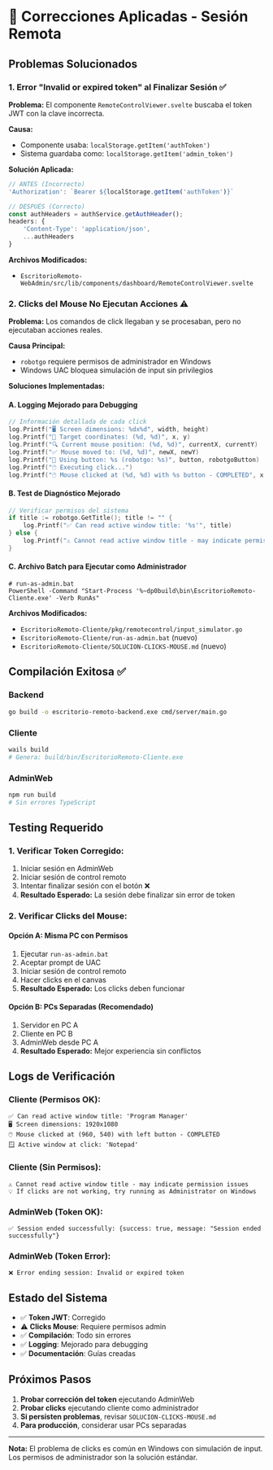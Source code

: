 # 🔧 Correcciones Aplicadas - Sesión Remota

## Problemas Solucionados

### 1. **Error "Invalid or expired token" al Finalizar Sesión** ✅

**Problema:** El componente `RemoteControlViewer.svelte` buscaba el token JWT con la clave incorrecta.

**Causa:** 
- Componente usaba: `localStorage.getItem('authToken')`
- Sistema guardaba como: `localStorage.getItem('admin_token')`

**Solución Aplicada:**
```typescript
// ANTES (Incorrecto)
'Authorization': `Bearer ${localStorage.getItem('authToken')}`

// DESPUÉS (Correcto) 
const authHeaders = authService.getAuthHeader();
headers: {
    'Content-Type': 'application/json',
    ...authHeaders
}
```

**Archivos Modificados:**
- `EscritorioRemoto-WebAdmin/src/lib/components/dashboard/RemoteControlViewer.svelte`

### 2. **Clicks del Mouse No Ejecutan Acciones** ⚠️ 

**Problema:** Los comandos de click llegaban y se procesaban, pero no ejecutaban acciones reales.

**Causa Principal:** 
- `robotgo` requiere permisos de administrador en Windows
- Windows UAC bloquea simulación de input sin privilegios

**Soluciones Implementadas:**

#### A. **Logging Mejorado para Debugging**
```go
// Información detallada de cada click
log.Printf("🖥️ Screen dimensions: %dx%d", width, height)
log.Printf("🎯 Target coordinates: (%d, %d)", x, y)
log.Printf("🔍 Current mouse position: (%d, %d)", currentX, currentY)
log.Printf("✅ Mouse moved to: (%d, %d)", newX, newY)
log.Printf("🔘 Using button: %s (robotgo: %s)", button, robotgoButton)
log.Printf("🖱️ Executing click...")
log.Printf("🖱️ Mouse clicked at (%d, %d) with %s button - COMPLETED", x, y, button)
```

#### B. **Test de Diagnóstico Mejorado**
```go
// Verificar permisos del sistema
if title := robotgo.GetTitle(); title != "" {
    log.Printf("✅ Can read active window title: '%s'", title)
} else {
    log.Printf("⚠️ Cannot read active window title - may indicate permission issues")
}
```

#### C. **Archivo Batch para Ejecutar como Administrador**
```batch
# run-as-admin.bat
PowerShell -Command "Start-Process '%~dp0build\bin\EscritorioRemoto-Cliente.exe' -Verb RunAs"
```

**Archivos Modificados:**
- `EscritorioRemoto-Cliente/pkg/remotecontrol/input_simulator.go`
- `EscritorioRemoto-Cliente/run-as-admin.bat` (nuevo)
- `EscritorioRemoto-Cliente/SOLUCION-CLICKS-MOUSE.md` (nuevo)

## Compilación Exitosa ✅

### Backend
```bash
go build -o escritorio-remoto-backend.exe cmd/server/main.go
```

### Cliente
```bash
wails build
# Genera: build/bin/EscritorioRemoto-Cliente.exe
```

### AdminWeb
```bash
npm run build
# Sin errores TypeScript
```

## Testing Requerido

### 1. **Verificar Token Corregido:**
1. Iniciar sesión en AdminWeb
2. Iniciar sesión de control remoto
3. Intentar finalizar sesión con el botón ❌
4. **Resultado Esperado:** La sesión debe finalizar sin error de token

### 2. **Verificar Clicks del Mouse:**

#### Opción A: Misma PC con Permisos
1. Ejecutar `run-as-admin.bat` 
2. Aceptar prompt de UAC
3. Iniciar sesión de control remoto
4. Hacer clicks en el canvas
5. **Resultado Esperado:** Los clicks deben funcionar

#### Opción B: PCs Separadas (Recomendado)
1. Servidor en PC A
2. Cliente en PC B  
3. AdminWeb desde PC A
4. **Resultado Esperado:** Mejor experiencia sin conflictos

## Logs de Verificación

### Cliente (Permisos OK):
```
✅ Can read active window title: 'Program Manager'
🖥️ Screen dimensions: 1920x1080
🖱️ Mouse clicked at (960, 540) with left button - COMPLETED
🪟 Active window at click: 'Notepad'
```

### Cliente (Sin Permisos):
```
⚠️ Cannot read active window title - may indicate permission issues
💡 If clicks are not working, try running as Administrator on Windows
```

### AdminWeb (Token OK):
```
✅ Session ended successfully: {success: true, message: "Session ended successfully"}
```

### AdminWeb (Token Error):
```
❌ Error ending session: Invalid or expired token
```

## Estado del Sistema

- ✅ **Token JWT**: Corregido
- ⚠️ **Clicks Mouse**: Requiere permisos admin
- ✅ **Compilación**: Todo sin errores
- ✅ **Logging**: Mejorado para debugging
- ✅ **Documentación**: Guías creadas

## Próximos Pasos

1. **Probar corrección del token** ejecutando AdminWeb
2. **Probar clicks** ejecutando cliente como administrador
3. **Si persisten problemas**, revisar `SOLUCION-CLICKS-MOUSE.md`
4. **Para producción**, considerar usar PCs separadas

---

**Nota:** El problema de clicks es común en Windows con simulación de input. Los permisos de administrador son la solución estándar. 